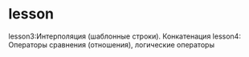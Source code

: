 # lesson
lesson3:Интерполяция (шаблонные строки). Конкатенация
lesson4: Операторы сравнения (отношения), логические операторы
